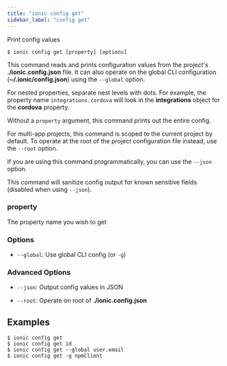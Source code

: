 ```yaml
---
title: "ionic config get"
sidebar_label: "config get"
---
```





Print config values

```shell
$ ionic config get [property] [options]
```

This command reads and prints configuration values from the project's **./ionic.config.json** file. It can also operate on the global CLI configuration (**~/.ionic/config.json**) using the `--global` option.

For nested properties, separate nest levels with dots. For example, the property name `integrations.cordova` will look in the **integrations** object for the **cordova** property.

Without a `property` argument, this command prints out the entire config.

For multi-app projects, this command is scoped to the current project by default. To operate at the root of the project configuration file instead, use the `--root` option.

If you are using this command programmatically, you can use the `--json` option.

This command will sanitize config output for known sensitive fields (disabled when using `--json`).

### property
The property name you wish to get




### Options

 - `--global`: Use global CLI config (or `-g`)



### Advanced Options

 - `--json`: Output config values in JSON

 - `--root`: Operate on root of **./ionic.config.json**


## Examples

```shell
$ ionic config get 
$ ionic config get id
$ ionic config get --global user.email
$ ionic config get -g npmClient
```
